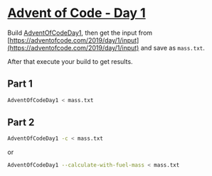 # [Advent of Code - Day 1](https://adventofcode.com/2019/day/1)
Build [AdventOfCodeDay1](https://github.com/BigETI/AdventOfCode/tree/master/AdventOfCodeDay1), then get the input from [https://adventofcode.com/2019/day/1/input](https://adventofcode.com/2019/day/1/input) and save as `mass.txt`.

After that execute your build to get results.

## Part 1
```BASH
AdventOfCodeDay1 < mass.txt
```

## Part 2
```BASH
AdventOfCodeDay1 -c < mass.txt
```
or
```BASH
AdventOfCodeDay1 --calculate-with-fuel-mass < mass.txt
```